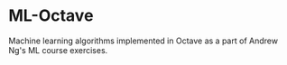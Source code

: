 # ML-Octave
Machine learning algorithms implemented in Octave as a part of Andrew Ng's ML course exercises.
